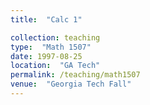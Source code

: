 ```yaml
---
title:  "Calc 1"

collection: teaching
type:  "Math 1507"
date: 1997-08-25
location:  "GA Tech"
permalink: /teaching/math1507
venue:  "Georgia Tech Fall"
---
```


